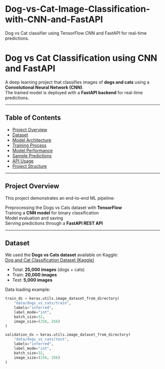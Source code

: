 # Dog-vs-Cat-Image-Classification-with-CNN-and-FastAPI
Dog vs Cat classifier using TensorFlow CNN and FastAPI for real-time predictions.
# Dog vs Cat Classification using CNN and FastAPI  

A deep learning project that classifies images of **dogs and cats** using a **Convolutional Neural Network (CNN)**.  
The trained model is deployed with a **FastAPI backend** for real-time predictions.  

---

## Table of Contents  

- [Project Overview](#project-overview)  
- [Dataset](#dataset)  
- [Model Architecture](#model-architecture)  
- [Training Process](#training-process)  
- [Model Performance](#model-performance)  
- [Sample Predictions](#sample-predictions)  
- [API Usage](#api-usage)  
- [Project Structure](#project-structure)  
 

---

##  Project Overview  

This project demonstrates an end-to-end ML pipeline:  

Preprocessing the Dogs vs Cats dataset with **TensorFlow**  
Training a **CNN model** for binary classification  
Model evaluation and saving  
Serving predictions through a **FastAPI REST API**  

---

## Dataset  

We used the **Dogs vs Cats dataset** available on Kaggle:  
 [Dog and Cat Classification Dataset (Kaggle)](https://www.kaggle.com/datasets/bhavikjikadara/dog-and-cat-classification-dataset)  

- Total: **25,000 images** (dogs + cats)  
- Train: **20,000 images**  
- Test: **5,000 images**  

Data loading example:  

```python
train_ds = keras.utils.image_dataset_from_directory(
    "data/dogs_vs_cats/train",
    labels="inferred",
    label_mode="int",
    batch_size=32,
    image_size=(256, 256)
)

validation_ds = keras.utils.image_dataset_from_directory(
    "data/dogs_vs_cats/test",
    labels="inferred",
    label_mode="int",
    batch_size=32,
    image_size=(256, 256)
)
